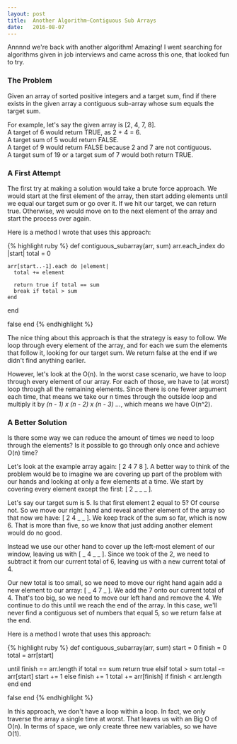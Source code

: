 ```yaml
---
layout: post
title:  Another Algorithm—Contiguous Sub Arrays
date:   2016-08-07
---
```


<p class="intro"><span class="dropcap">A</span>nnnnd we're back with another algorithm! Amazing! I went searching for algorithms given in job interviews and came across this one, that looked fun to try.</p>

### The Problem

Given an array of sorted positive integers and a target sum, find if there exists in the given array a contiguous sub-array whose sum equals the target sum.<br>

For example, let's say the given array is [2, 4, 7, 8].<br>
A target of 6 would return TRUE, as 2 + 4 = 6.<br>
A target sum of 5 would return FALSE.<br>
A target of 9 would return FALSE because 2 and 7 are not contiguous.<br>
A target sum of 19 or a target sum of 7 would both return TRUE.<br>

### A First Attempt

The first try at making a solution would take a brute force approach. We would start at the first element of the array, then start adding elements until we equal our target sum or go over it. If we hit our target, we can return true. Otherwise, we would move on to the next element of the array and start the process over again.

Here is a method I wrote that uses this approach:

{% highlight ruby %}
def contiguous_subarray(arr, sum)
  arr.each_index do |start|
    total = 0

    arr[start..-1].each do |element|
      total += element

      return true if total == sum  
      break if total > sum
    end
  end

  false
end
{% endhighlight %}

The nice thing about this approach is that the strategy is easy to follow. We loop through every element of the array, and for each we sum the elements that follow it, looking for our target sum. We return false at the end if we didn't find anything earlier.

However, let's look at the O(n). In the worst case scenario, we have to loop through every element of our array. For each of those, we have to (at worst) loop through all the remaining elements. Since there is one fewer argument each time, that means we take our n times through the outside loop and multiply it by *(n - 1) x (n - 2) x (n - 3) ...*, which means we have O(n^2).

### A Better Solution

Is there some way we can reduce the amount of times we need to loop through the elements? Is it possible to go through only once and achieve O(n) time?

Let's look at the example array again: [ 2 4 7 8 ]. A better way to think of the problem would be to imagine we are covering up part of the problem with our hands and looking at only a few elements at a time. We start by covering every element except the first: [ 2 _ _ _ ].

Let's say our target sum is 5. Is that first element 2 equal to 5? Of course not. So we move our right hand and reveal another element of the array so that now we have: [ 2 4 _ _ ]. We keep track of the sum so far, which is now 6. That is more than five, so we know that just adding another element would do no good.

Instead we use our other hand to cover up the left-most element of our window, leaving us with [ _ 4 _ _ ]. Since we took of the 2, we need to subtract it from our current total of 6, leaving us with a new current total of 4.

Our new total is too small, so we need to move our right hand again add a new element to our array: [ _ 4 7 _ ]. We add the 7 onto our current total of 4. That's too big, so we need to move our left hand and remove the 4. We continue to do this until we reach the end of the array. In this case, we'll never find a contiguous set of numbers that equal 5, so we return false at the end.

Here is a method I wrote that uses this approach:

{% highlight ruby %}
def contiguous_subarray(arr, sum)
  start = 0
  finish = 0
  total = arr[start]

  until finish == arr.length
    if total == sum
      return true
    elsif total > sum
      total -= arr[start]
      start += 1
    else
      finish += 1
      total += arr[finish] if finish < arr.length
    end
  end

  false
end
{% endhighlight %}

In this approach, we don't have a loop within a loop. In fact, we only traverse the array a single time at worst. That leaves us with an Big O of O(n). In terms of space, we only create three new variables, so we have O(1).
